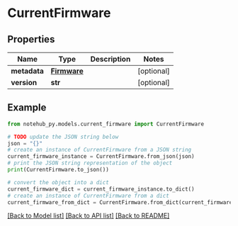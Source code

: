 # CurrentFirmware

## Properties

| Name         | Type                        | Description | Notes      |
| ------------ | --------------------------- | ----------- | ---------- |
| **metadata** | [**Firmware**](Firmware.md) |             | [optional] |
| **version**  | **str**                     |             | [optional] |

## Example

```python
from notehub_py.models.current_firmware import CurrentFirmware

# TODO update the JSON string below
json = "{}"
# create an instance of CurrentFirmware from a JSON string
current_firmware_instance = CurrentFirmware.from_json(json)
# print the JSON string representation of the object
print(CurrentFirmware.to_json())

# convert the object into a dict
current_firmware_dict = current_firmware_instance.to_dict()
# create an instance of CurrentFirmware from a dict
current_firmware_from_dict = CurrentFirmware.from_dict(current_firmware_dict)
```

[[Back to Model list]](../README.md#documentation-for-models) [[Back to API list]](../README.md#documentation-for-api-endpoints) [[Back to README]](../README.md)
